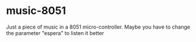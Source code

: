 # music-8051

Just a piece of music in a 8051 micro-controller. 
Maybe you have to change the parameter "espera" to listen it better
